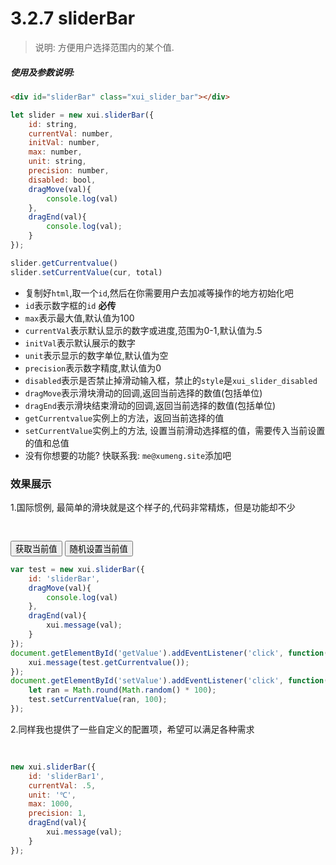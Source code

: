 <link rel="stylesheet" type="text/css" href="../assets/xui.css">
<script type="text/javascript" src="../assets/xui.js"></script>

# 3.2.7 sliderBar

>说明: 方便用户选择范围内的某个值.

##### 使用及参数说明:
```html
<div id="sliderBar" class="xui_slider_bar"></div>
```
```js
let slider = new xui.sliderBar({
    id: string,
    currentVal: number,
    initVal: number,
    max: number,
    unit: string,
    precision: number,
    disabled: bool,
    dragMove(val){
        console.log(val)
    },
    dragEnd(val){
        console.log(val);
    }
});

slider.getCurrentvalue()
slider.setCurrentValue(cur, total)
```
* 复制好`html`,取一个`id`,然后在你需要用户去加减等操作的地方初始化吧
* `id`表示数字框的`id` **必传**
* `max`表示最大值,默认值为100
* `currentVal`表示默认显示的数字或进度,范围为0-1,默认值为.5
* `initVal`表示默认展示的数字
* `unit`表示显示的数字单位,默认值为空
* `precision`表示数字精度,默认值为0
* `disabled`表示是否禁止掉滑动输入框，禁止的`style`是`xui_slider_disabled`
* `dragMove`表示滑块滑动的回调,返回当前选择的数值(包括单位)
* `dragEnd`表示滑块结束滑动的回调,返回当前选择的数值(包括单位)
* `getCurrentvalue`实例上的方法，返回当前选择的值
* `setCurrentValue`实例上的方法, 设置当前滑动选择框的值，需要传入当前设置的值和总值
* 没有你想要的功能? 快联系我: `me@xumeng.site`添加吧

### 效果展示

1.国际惯例, 最简单的滑块就是这个样子的,代码非常精炼，但是功能却不少
<div id="sliderBar" class="xui_slider_bar"></div>
<button class="xui_btn xui_btn_default" id="getValue">获取当前值</button>
<button class="xui_btn xui_btn_default" id="setValue">随机设置当前值</button>

<style type="text/css">
    #sliderBar{
        margin: 20px 0; 
        width: 200px;
        height: 4px;
    }
</style>

<script type="text/javascript">
var test = new xui.sliderBar({
    id: 'sliderBar',
    dragMove(val){
        console.log(val)
    },
    dragEnd(val){
        xui.message(val);
    }
});
document.getElementById('getValue').addEventListener('click', function(){
    xui.message(test.getCurrentvalue());
});
document.getElementById('setValue').addEventListener('click', function(){
    let ran = Math.round(Math.random() * 100);
    test.setCurrentValue(ran, 100);
});
</script>

```js
var test = new xui.sliderBar({
    id: 'sliderBar',
    dragMove(val){
        console.log(val)
    },
    dragEnd(val){
        xui.message(val);
    }
});
document.getElementById('getValue').addEventListener('click', function(){
    xui.message(test.getCurrentvalue());
});
document.getElementById('setValue').addEventListener('click', function(){
    let ran = Math.round(Math.random() * 100);
    test.setCurrentValue(ran, 100);
});
```

2.同样我也提供了一些自定义的配置项，希望可以满足各种需求
<div id="sliderBar1" class="xui_slider_bar"></div>

<style type="text/css">
    #sliderBar1{
        margin: 20px 0; 
        width: 200px;
        height: 4px;
    }
</style>

<script type="text/javascript">
new xui.sliderBar({
    id: 'sliderBar1',
    currentVal: .3,
    unit: '℃',
    max: 1000,
    precision: 1,
    dragEnd(val){
        xui.message(val);
    }
});
</script>

```js
new xui.sliderBar({
    id: 'sliderBar1',
    currentVal: .5,
    unit: '℃',
    max: 1000,
    precision: 1,
    dragEnd(val){
        xui.message(val);
    }
});
```